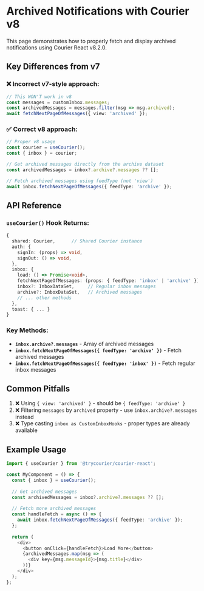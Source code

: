 # Archived Notifications with Courier v8

This page demonstrates how to properly fetch and display archived notifications using Courier React v8.2.0.

## Key Differences from v7

### ❌ Incorrect v7-style approach:
```typescript
// This WON'T work in v8
const messages = customInbox.messages;
const archivedMessages = messages.filter(msg => msg.archived);
await fetchNextPageOfMessages({ view: 'archived' });
```

### ✅ Correct v8 approach:
```typescript
// Proper v8 usage
const courier = useCourier();
const { inbox } = courier;

// Get archived messages directly from the archive dataset
const archivedMessages = inbox?.archive?.messages ?? [];

// Fetch archived messages using feedType (not 'view')
await inbox.fetchNextPageOfMessages({ feedType: 'archive' });
```

## API Reference

### `useCourier()` Hook Returns:
```typescript
{
  shared: Courier,      // Shared Courier instance
  auth: {
    signIn: (props) => void,
    signOut: () => void,
  },
  inbox: {
    load: () => Promise<void>,
    fetchNextPageOfMessages: (props: { feedType: 'inbox' | 'archive' }) => Promise<InboxDataSet | null>,
    inbox?: InboxDataSet,     // Regular inbox messages
    archive?: InboxDataSet,   // Archived messages
    // ... other methods
  },
  toast: { ... }
}
```

### Key Methods:
- **`inbox.archive?.messages`** - Array of archived messages
- **`inbox.fetchNextPageOfMessages({ feedType: 'archive' })`** - Fetch archived messages
- **`inbox.fetchNextPageOfMessages({ feedType: 'inbox' })`** - Fetch regular inbox messages

## Common Pitfalls

1. ❌ Using `{ view: 'archived' }` - should be `{ feedType: 'archive' }`
2. ❌ Filtering `messages` by `archived` property - use `inbox.archive?.messages` instead
3. ❌ Type casting `inbox as CustomInboxHooks` - proper types are already available

## Example Usage

```typescript
import { useCourier } from '@trycourier/courier-react';

const MyComponent = () => {
  const { inbox } = useCourier();
  
  // Get archived messages
  const archivedMessages = inbox?.archive?.messages ?? [];
  
  // Fetch more archived messages
  const handleFetch = async () => {
    await inbox.fetchNextPageOfMessages({ feedType: 'archive' });
  };
  
  return (
    <div>
      <button onClick={handleFetch}>Load More</button>
      {archivedMessages.map(msg => (
        <div key={msg.messageId}>{msg.title}</div>
      ))}
    </div>
  );
};
```


